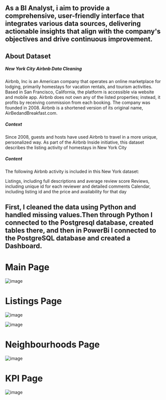 ## As a BI Analyst, i aim to provide a comprehensive, user-friendly interface that integrates various data sources, delivering actionable insights that align with the company's objectives and drive continuous improvement.


## About Dataset
##### New York City Airbnb Data Cleaning

Airbnb, Inc is an American company that operates an online marketplace for lodging, primarily homestays for vacation rentals, and tourism activities. Based in San Francisco, California, the platform is accessible via website and mobile app. Airbnb does not own any of the listed properties; instead, it profits by receiving commission from each booking. The company was founded in 2008. Airbnb is a shortened version of its original name, AirBedandBreakfast.com.


##### Context

Since 2008, guests and hosts have used Airbnb to travel in a more unique, personalized way. As part of the Airbnb Inside initiative, this dataset describes the listing activity of homestays in New York City

##### Content

The following Airbnb activity is included in this New York dataset:

Listings, including full descriptions and average review score Reviews, including unique id for each reviewer and detailed comments Calendar, including listing id and the price and availability for that day


## First, I cleaned the data using Python and handled missing values.Then through Python I connected to the Postgresql database, created tables there, and then in PowerBi I connected to the PostgreSQL database and created a Dashboard.

# Main Page
![image](https://github.com/user-attachments/assets/5e76a76c-e5b0-4c44-8a81-8b5b5f2d6b84)


# Listings Page
![image](https://github.com/user-attachments/assets/a1557bb3-22ee-4181-83b8-ae279db3daf2)

![image](https://github.com/user-attachments/assets/527ea2ea-963f-44f8-afa5-e3d0da7ea465)


# Neighbourhoods Page
![image](https://github.com/user-attachments/assets/98b7b9a9-2be4-42a0-b76a-bd44f3b15e0d)


# KPI Page
![image](https://github.com/user-attachments/assets/b38bc158-4dc1-42c3-b99a-376f9a860eac)
